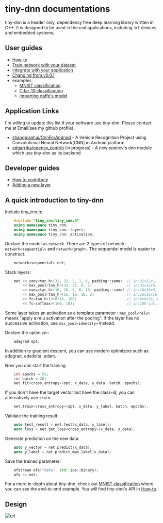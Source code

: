 # tiny-dnn documentations

tiny-dnn is a header only, dependency free deep learning library written in C++. It is designed to be used in the real applications, including IoT devices and embedded systems.

## User guides
- [How-to](How-Tos.md)
- [Train network with your dataset](Train-network-with-your-dataset.md)
- [Integrate with your application](Integrate-with-your-application.md)
- [Changing from v0.0.1](Changing-from-v0_0_1.md)
- examples
    - [MNIST classification](../examples/mnist/readme.md)
    - [Cifar-10 classification](../examples/cifar10/readme.md)
    - [Importing caffe's model](../examples/caffe_converter/readme.md)

## Application Links
I'm willing to update this list if your software use tiny-dnn. Please contact me at Email(see my github profile).

- [zhangqianhui/CnnForAndroid](https://github.com/zhangqianhui/CnnForAndroid) - A Vehicle Recognition Project using Convolutional Neural Network(CNN) in Android platform
- [edgarriba/opencv_contrib](https://github.com/edgarriba/opencv_contrib) (in progress) - A new opencv's dnn module which use tiny-dnn as its backend

## Developer guides
- [How to contribute](CONTRIBUTING.md)
- [Adding a new layer](Adding-a-new-layer.md)

## A quick introduction to tiny-dnn
Include tiny_cnn.h:

```cpp
    #include "tiny_cnn/tiny_cnn.h"
    using namespace tiny_cnn;
    using namespace tiny_cnn::layers;
    using namespace tiny_cnn::activation;
```

Declare the model as ```network```. There are 2 types of network: ```network<sequential>``` and ```network<graph>```. The sequential model is easier to construct.

```cpp
    network<sequential> net;
```

Stack layers:

```cpp
    net << conv<tan_h>(32, 32, 5, 1, 6, padding::same)  // in:32x32x1, 5x5conv, 6fmaps
        << max_pool<tan_h>(32, 32, 6, 2)                // in:32x32x6, 2x2pooling
        << conv<tan_h>(16, 16, 5, 6, 16, padding::same) // in:16x16x6, 5x5conv, 16fmaps
        << max_pool<tan_h>(16, 16, 16, 2)               // in:16x16x16, 2x2pooling
        << fc<tan_h>(8*8*16, 100)                       // in:8x8x16, out:100
        << fc<softmax>(100, 10);                        // in:100 out:10
```

Some layer takes an activation as a template parameter : ```max_pool<relu>``` means "apply a relu activation after the pooling". if the layer has no successive activation, use ```max_pool<identity>``` instead.

Declare the optimizer:

```cpp
    adagrad opt;
```

In addition to gradient descent, you can use modern optimizers such as adagrad, adadelta, adam.

Now you can start the training:

```cpp
    int epochs = 50;
    int batch = 20;
    net.fit<cross_entropy>(opt, x_data, y_data, batch, epochs);
```

If you don't have the target vector but have the class-id, you can alternatively use ```train```.

```cpp
    net.train<cross_entropy>(opt, x_data, y_label, batch, epochs);
```

Validate the training result:

```cpp
    auto test_result = net.test(x_data, y_label);
    auto loss = net.get_loss<cross_entropy>(x_data, y_data);
```

Generate prediction on the new data:

```cpp
    auto y_vector = net.predict(x_data);
    auto y_label = net.predict_max_label(x_data);
```

Save the trained parameter:

```cpp
    ofstream ofs("data", std::ios::binary);
    ofs << net;
```

For a more in-depth about tiny-dnn, check out [MNIST classification](../examples/mnist/readme.md) where you can see the end-to-end example.
You will find tiny-dnn's API in [How-to](How-Tos.md).

## Design

![url](http://uml.mvnsearch.org/github/edgarriba/tiny-cnn/blob/feat/generic-computational-graph-device-abstraction/doc/device-abstraction-uml.puml)
